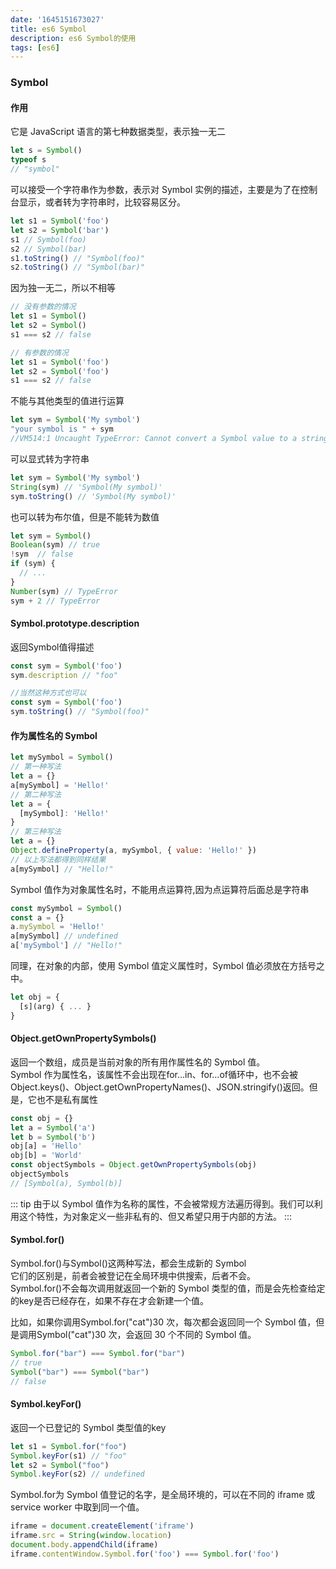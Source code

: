 ```yaml
---
date: '1645151673027'
title: es6 Symbol
description: es6 Symbol的使用
tags: [es6]
---
```

### Symbol
#### 作用
它是 JavaScript 语言的第七种数据类型，表示独一无二
```javascript
let s = Symbol()
typeof s
// "symbol"
```
可以接受一个字符串作为参数，表示对 Symbol 实例的描述，主要是为了在控制台显示，或者转为字符串时，比较容易区分。
```javascript
let s1 = Symbol('foo')
let s2 = Symbol('bar')
s1 // Symbol(foo)
s2 // Symbol(bar)
s1.toString() // "Symbol(foo)"
s2.toString() // "Symbol(bar)"
```
因为独一无二，所以不相等
```javascript
// 没有参数的情况
let s1 = Symbol()
let s2 = Symbol()
s1 === s2 // false

// 有参数的情况
let s1 = Symbol('foo')
let s2 = Symbol('foo')
s1 === s2 // false
```
不能与其他类型的值进行运算
```javascript
let sym = Symbol('My symbol')
"your symbol is " + sym 
//VM514:1 Uncaught TypeError: Cannot convert a Symbol value to a string
```
可以显式转为字符串
```javascript
let sym = Symbol('My symbol')
String(sym) // 'Symbol(My symbol)'
sym.toString() // 'Symbol(My symbol)'
```
也可以转为布尔值，但是不能转为数值
```javascript
let sym = Symbol()
Boolean(sym) // true
!sym  // false
if (sym) {
  // ...
}
Number(sym) // TypeError
sym + 2 // TypeError
```
#### Symbol.prototype.description
返回Symbol值得描述
```javascript
const sym = Symbol('foo')
sym.description // "foo"
```
```javascript
//当然这种方式也可以
const sym = Symbol('foo')
sym.toString() // "Symbol(foo)"
```
#### 作为属性名的 Symbol
```javascript
let mySymbol = Symbol()
// 第一种写法
let a = {}
a[mySymbol] = 'Hello!'
// 第二种写法
let a = {
  [mySymbol]: 'Hello!'
}
// 第三种写法
let a = {}
Object.defineProperty(a, mySymbol, { value: 'Hello!' })
// 以上写法都得到同样结果
a[mySymbol] // "Hello!"
```
Symbol 值作为对象属性名时，不能用点运算符,因为点运算符后面总是字符串
```javascript
const mySymbol = Symbol()
const a = {}
a.mySymbol = 'Hello!'
a[mySymbol] // undefined
a['mySymbol'] // "Hello!"
```
同理，在对象的内部，使用 Symbol 值定义属性时，Symbol 值必须放在方括号之中。
```javascript
let obj = {
  [s](arg) { ... }
}
```
#### Object.getOwnPropertySymbols()
返回一个数组，成员是当前对象的所有用作属性名的 Symbol 值。  
Symbol 作为属性名，该属性不会出现在for...in、for...of循环中，也不会被Object.keys()、Object.getOwnPropertyNames()、JSON.stringify()返回。但是，它也不是私有属性
```javascript
const obj = {}
let a = Symbol('a')
let b = Symbol('b')
obj[a] = 'Hello'
obj[b] = 'World'
const objectSymbols = Object.getOwnPropertySymbols(obj)
objectSymbols
// [Symbol(a), Symbol(b)]
```
::: tip
由于以 Symbol 值作为名称的属性，不会被常规方法遍历得到。我们可以利用这个特性，为对象定义一些非私有的、但又希望只用于内部的方法。
:::
#### Symbol.for()
Symbol.for()与Symbol()这两种写法，都会生成新的 Symbol  
它们的区别是，前者会被登记在全局环境中供搜索，后者不会。  
Symbol.for()不会每次调用就返回一个新的 Symbol 类型的值，而是会先检查给定的key是否已经存在，如果不存在才会新建一个值。  

比如，如果你调用Symbol.for("cat")30 次，每次都会返回同一个 Symbol 值，但是调用Symbol("cat")30 次，会返回 30 个不同的 Symbol 值。
```javascript
Symbol.for("bar") === Symbol.for("bar")
// true
Symbol("bar") === Symbol("bar")
// false
```
#### Symbol.keyFor()
返回一个已登记的 Symbol 类型值的key
```javascript
let s1 = Symbol.for("foo")
Symbol.keyFor(s1) // "foo"
let s2 = Symbol("foo")
Symbol.keyFor(s2) // undefined
```
Symbol.for为 Symbol 值登记的名字，是全局环境的，可以在不同的 iframe 或 service worker 中取到同一个值。
```javascript
iframe = document.createElement('iframe')
iframe.src = String(window.location)
document.body.appendChild(iframe)
iframe.contentWindow.Symbol.for('foo') === Symbol.for('foo')
```
